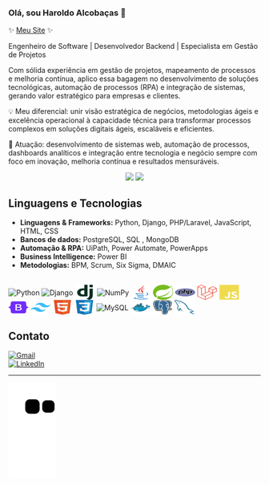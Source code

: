### Olá, sou Haroldo Alcobaças 👋  
✨ [Meu Site](https://haroldoalcobacas.github.io/haroldoalcobacas/) ✨

Engenheiro de Software | Desenvolvedor Backend | Especialista em Gestão de Projetos

Com sólida experiência em gestão de projetos, mapeamento de processos e melhoria contínua, aplico essa bagagem no desenvolvimento de soluções tecnológicas, automação de processos (RPA) e integração de sistemas, gerando valor estratégico para empresas e clientes.

💡 Meu diferencial: unir visão estratégica de negócios, metodologias ágeis e excelência operacional à capacidade técnica para transformar processos complexos em soluções digitais ágeis, escaláveis e eficientes.

🎯 Atuação: desenvolvimento de sistemas web, automação de processos, dashboards analíticos e integração entre tecnologia e negócio sempre com foco em inovação, melhoria contínua e resultados mensuráveis.

<div align="center">
  <img height="180em" src="https://github-readme-stats.vercel.app/api?username=haroldoalcobacas&show_icons=true&theme=dracula&include_all_commits=true&count_private=true"/>
  <img height="180em" src="https://github-readme-stats.vercel.app/api/top-langs/?username=haroldoalcobacas&layout=compact&langs_count=7&theme=dracula"/>
</div>

## Linguagens e Tecnologias
- **Linguagens & Frameworks:** Python, Django, PHP/Laravel, JavaScript, HTML, CSS  
- **Bancos de dados:** PostgreSQL, SQL , MongoDB
- **Automação & RPA:** UiPath, Power Automate, PowerApps  
- **Business Intelligence:** Power BI  
- **Metodologias:** BPM, Scrum, Six Sigma, DMAIC  

<div style="display: inline_block"><br>
  <img align="center" alt="Python" height="30" width="40" src="https://cdn.jsdelivr.net/gh/devicons/devicon/icons/python/python-original.svg">
  <img align="center" alt="Django" height="50" width="60" src="https://cdn.jsdelivr.net/gh/devicons/devicon/icons/django/django-plain-wordmark.svg">
  <img align="center" alt="Django" height="30" width="40" src="https://raw.githubusercontent.com/devicons/devicon/master/icons/django/django-plain.svg">
  <img align="center" alt="NumPy" height="50" width="60" src="https://cdn.jsdelivr.net/gh/devicons/devicon/icons/numpy/numpy-original-wordmark.svg">
  <img align="center" alt="Java" height="30" width="40" src="https://raw.githubusercontent.com/devicons/devicon/master/icons/java/java-original.svg">
  <img align="center" alt="Spring" height="30" width="40" src="https://raw.githubusercontent.com/devicons/devicon/master/icons/spring/spring-original.svg">
  <img align="center" alt="PHP" height="30" width="40" src="https://raw.githubusercontent.com/devicons/devicon/master/icons/php/php-original.svg">
  <img align="center" alt="Laravel" height="30" width="40" src="https://raw.githubusercontent.com/devicons/devicon/master/icons/laravel/laravel-original.svg">
  
  <img align="center" alt="JavaScript" height="30" width="40" src="https://raw.githubusercontent.com/devicons/devicon/master/icons/javascript/javascript-plain.svg">
  <img align="center" alt="Bootstrap" height="30" width="40" src="https://raw.githubusercontent.com/devicons/devicon/master/icons/bootstrap/bootstrap-plain.svg">
  <img align="center" alt="Tailwind CSS" height="30" width="40" src="https://raw.githubusercontent.com/devicons/devicon/master/icons/tailwindcss/tailwindcss-original.svg">

  <img align="center" alt="HTML5" height="30" width="40" src="https://raw.githubusercontent.com/devicons/devicon/master/icons/html5/html5-original.svg">
  <img align="center" alt="CSS3" height="30" width="40" src="https://raw.githubusercontent.com/devicons/devicon/master/icons/css3/css3-original.svg">
  
  <img align="center" alt="MySQL" height="50" width="70" src="https://cdn.jsdelivr.net/gh/devicons/devicon/icons/mysql/mysql-original-wordmark.svg">
 <img align="center" alt="Docker" height="30" width="40" src="https://raw.githubusercontent.com/devicons/devicon/master/icons/docker/docker-original.svg">
 <img align="center" alt="PostgreSQL" height="30" width="40" src="https://raw.githubusercontent.com/devicons/devicon/master/icons/postgresql/postgresql-original.svg">
 <img align="center" alt="SQL" height="30" width="40" src="https://raw.githubusercontent.com/devicons/devicon/master/icons/mysql/mysql-original.svg">

</div>



## Contato

[![Gmail](https://img.shields.io/badge/-Gmail-%23333?style=for-the-badge&logo=gmail&logoColor=white)](mailto:haroldo.alcobacas@gmail.com)  
[![LinkedIn](https://img.shields.io/badge/-LinkedIn-%230077B5?style=for-the-badge&logo=linkedin&logoColor=white)](https://www.linkedin.com/in/haroldoalcobacas/)

---

![GitHub Snake animation](https://github.com/haroldoalcobacas/haroldoalcobacas/blob/output/github-contribution-grid-snake.svg)


